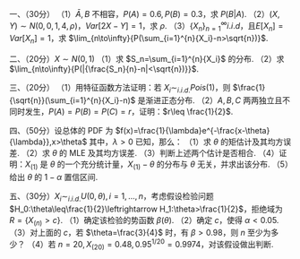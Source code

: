 一、（30分）
 （1）$\bar{A},B$ 不相容，$P(A)=0.6,P(B)=0.3$，求 $P(B|A)$.
 （2）$(X,Y)\sim N(0,0,1,4,\rho)$，$Var[2X-Y]=1$，求 $\rho$.
 （3）${\{X_n\}_{n=1}^{\infty}} i.i.d$，且$E[X_n]=Var[X_n]=1$，求 $\lim_{n\to\infty}{P(\sum_{i=1}^{n}{X_i}-n>\sqrt{n})}$.
 ​

 二、（20分）$X\sim N(0,1)$
 （1）求 $S_n=\sum_{i=1}^{n}{X_i}$ 的分布.
 （2）求 $\lim_{n\to\infty}{P(|{\frac{S_n}{n}-n|<\sqrt{n})}}$.
 ​

 三、（20分）
 （1）用特征函数方法证明：若 $X_i\sim_{i.i.d.} Pois(1)$，则 $\frac{1}{\sqrt{n}}(\sum_{i=1}^{n}{X_i}-n)$ 是渐进正态分布.
 （2）$A,B,C$ 两两独立且不同时发生，$P(A)=P(B)=P(C)=r$，证明：$r\leq \frac{1}{2}$.
 ​

 四、（50分）设总体的 PDF 为
 $f(x)=\frac{1}{\lambda}e^{-\frac{x-\theta}{\lambda}},x>\theta$
 其中，$\lambda>0$ 已知，那么：
 （1）求 $\theta$ 的矩估计及其均方误差.
 （2）求 $\theta$ 的 MLE 及其均方误差.
 （3）判断上述两个估计是否相合.
 （4）证明：$X_{(1)}$ 是 $\theta$ 的一个充分统计量，$X_{(1)}-\theta$ 的分布与 $\theta$ 无关，并求出该分布.
 （5）给出 $\theta$ 的 $1-\alpha$ 置信区间.
 ​

 五、（30分）$X_i\sim_{i.i.d.}U(0,\theta),i=1,...,n$，考虑假设检验问题 $H_0:\theta\leq\frac{1}{2}\leftrightarrow H_1:\theta>\frac{1}{2}$，拒绝域为 $R=\{X_{(n)}>c\}$.
 （1）确定该检验的势函数 $\beta{(\theta)}$.
 （2）确定 $c$，使得 $\alpha<0.05$.
 （3）对上面的 $c$，若 $\theta=\frac{3}{4}$ 时，有 $\beta>0.98$，则 $n$ 至少为多少？
 （4）若 $n=20,X_{(20)}=0.48,0.95^{1/20}=0.9974$，对该假设做出判断.
 